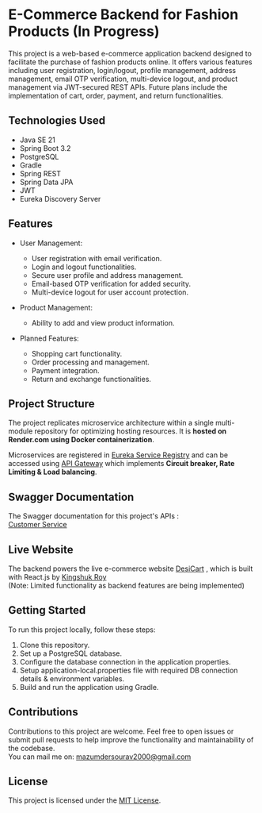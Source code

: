 # E-Commerce Backend for Fashion Products (In Progress)

This project is a web-based e-commerce application backend designed to facilitate the purchase of fashion products online. It offers various features including user registration, login/logout, profile management, address management, email OTP verification, multi-device logout, and product management via JWT-secured REST APIs. Future plans include the implementation of cart, order, payment, and return functionalities.

## Technologies Used

- Java SE 21
- Spring Boot 3.2
- PostgreSQL
- Gradle
- Spring REST
- Spring Data JPA
- JWT
- Eureka Discovery Server

 ## Features
 
- User Management:

  - User registration with email verification.
  - Login and logout functionalities.
  - Secure user profile and address management.
  - Email-based OTP verification for added security.
  - Multi-device logout for user account protection.
- Product Management:
  - Ability to add and view product information.
- Planned Features:
  - Shopping cart functionality.
  - Order processing and management.
  - Payment integration.
  - Return and exchange functionalities.

## Project Structure

The project replicates microservice architecture within a single multi-module repository for optimizing hosting resources. It is **hosted on Render.com using Docker containerization**.

Microservices are registered in [Eureka Service Registry](https://github.com/Ecommerce-Application-Demo/service-registry)
and can be accessed using [API Gateway](https://github.com/Ecommerce-Application-Demo/api-gateway) which implements **Circuit breaker, Rate Limiting & Load balancing**.

## Swagger Documentation

The Swagger documentation for this project's APIs :  
[Customer Service](https://ecommerce-backend-dev.onrender.com/user/swagger-ui/index.html)

## Live Website

The backend powers the live e-commerce website [DesiCart](https://www.desicart.vercel.app) , which is built with React.js by [Kingshuk Roy](https://github.com/kingoroy)  
(Note: Limited functionality as backend features are being implemented)

## Getting Started

To run this project locally, follow these steps:

1. Clone this repository.
2. Set up a PostgreSQL database.
3. Configure the database connection in the application properties.
4. Setup application-local.properties file with required DB connection details & environment variables.
5. Build and run the application using Gradle.

## Contributions

Contributions to this project are welcome. Feel free to open issues or submit pull requests to help improve the functionality and maintainability of the codebase.  
You can mail me on: mazumdersourav2000@gmail.com

## License

This project is licensed under the [MIT License](LICENSE).
